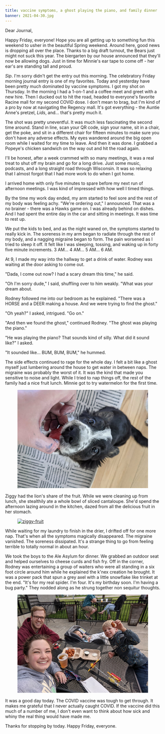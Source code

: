 ```yaml
---
title: vaccine symptoms, a ghost playing the piano, and family dinner
banner: 2021-04-30.jpg
---
```


Dear Journal,

Happy Friday, everyone!  Hope you are all getting up to something fun
this weekend to usher in the beautiful Spring weekend.  Around here,
good news is dropping all over the place.  Thanks to a big draft
turnout, the Bears just might not suck this year.  The biergarten by
our house announced that they'll now be allowing dogs.  Just in time
for Minnie's ear tape to come off - her ear's are standing tall and
proud.

_Sip_.  I'm sorry didn't get the entry out this morning.  The
celebratory Friday morning journal entry is one of my favorites.
Today and yesterday have been pretty much dominated by vaccine
symptoms.  I got my shot on Thursday.  In the morning I had a 1-on-1
and a coffee meet and greet with a new hire.  Then I ducked out to hit
the road, headed to everyone's favorite Racine mall for my second
COVID dose. I don't mean to brag, but I'm kind of a pro by now at
navigating the Regency mall.  It's got everything - the Auntie Anne's
pretzel, _Lids_, and... that's pretty much it.

The shot was pretty uneventful.  It was much less fascinating the
second time around.  Stand in line, scan your QR code, sign your name,
sit in a chair, get the poke, and sit in a different chair for fifteen
minutes to make sure you don't have any adverse effects.  My eyes
wandered around the big open room while I waited for my time to leave.
And then it was done.  I grabbed a Popeye's chicken sandwich on the
way out and hit the road again.

I'll be honest, after a week crammed with so many meetings, it was a
real treat to shut off my brain and go for a long drive.  Just some
music, podcasts, and a long straight road through Wisconsin.  It was
so relaxing that I almost forgot that I had more work to do when I got
home.

I arrived home with only five minutes to spare before my next run of
afternoon meetings.  I was kind of impressed with how well I timed
things.

By the time my work day ended, my arm started to feel sore and the
rest of my body was feeling achy.  "We're ordering out," I announced.
That was a no brainer - there was a Hawks game on.  I was already
behind on dishes.  And I had spent the entire day in the car and
sitting in meetings.  It was time to rest up.

We put the kids to bed, and as the night waned on, the symptoms
started to really kick in.  The soreness in my arm began to radiate
through the rest of my body, and a nagging migraine began to form.
The pain worsened as I tried to sleep it off.  It felt like I was
sleeping, tossing, and waking up in forty five minute increments.  3
AM... 4 AM... 5 AM... 6 AM.

At 9, I made my way into the hallway to get a drink of water.  Rodney
was waiting at the door asking to come out.

"Dada, I come out now?  I had a scary dream this time," he said.

"Oh I'm sorry dude," I said, shuffling over to him weakly.  "What was
your dream about.

Rodney followed me into our bedroom as he explained.  "There was a
HORSE and a DEER making a house.  And we were trying to find the
ghost."

"Oh yeah?" I asked, intrigued.  "Go on."

"And then we found the ghost," continued Rodney.  "The ghost was
playing the piano."

"He was playing the piano?  That sounds kind of silly.  What did it
sound like?" I asked.

"It sounded like... BUM, BUM, BUM," he hummed.

The side effects continued to rage for the whole day.  I felt a bit
like a ghost myself just lumbering around the house to get water in
between naps.  The migraine was probably the worst of it.  It was the
kind that made you sensitive to noise and light.  While I tried to nap
things off, the rest of the family had a nice fruit lunch.  Minnie got
to try watermelon for the first time.

<figure>
  <a href="/images/2021-04-30-minnie-watermelon.jpg">
    <img alt="minnie-watermelon" src="/images/2021-04-30-minnie-watermelon.jpg"/>
  </a>
</figure>

Ziggy had the lion's share of the fruit.  While we were cleaning up
from lunch, she stealthily ate a whole bowl of sliced cantaloupe.
She'd spend the afternoon lazing around in the kitchen, dazed from all
the delicious fruit in her stomach.

<figure>
  <a href="/images/2021-04-30-ziggy-fruit.jpg">
    <img alt="ziggy-fruit" src="/images/2021-04-30-ziggy-fruit.jpg"/>
  </a>
</figure>

While waiting for my laundry to finish in the drier, I drifted off for
one more nap.  That's when all the symptoms magically disappeared.
The migraine vanished.  The soreness dissipated.  It's a strange thing
to go from feeling terrible to totally normal in about an hour.

We took the boys to the Ale Asylum for dinner.  We grabbed an outdoor
seat and helped ourselves to cheese curds and fish fry.  Off in the
corner, Rodney was entertaining a group of waiters who were all
standing in a six foot circle around him while he explained the k'nex
creation he brought.  It was a power pack that spun a grey axel with a
little snowflake like trinket at the end.  "It's for my real spider.
I'm four.  It's my birthday soon.  I'm having a bug party."  They
nodded along as he strung together non sequitur thoughts.

<figure>
  <a href="/images/2021-04-30-ale-asylum.jpg">
    <img alt="ale-asylum" src="/images/2021-04-30-ale-asylum.jpg"/>
  </a>
</figure>

It was a good day today.  The COVID vaccine was tough to get through.
It makes me grateful that I never actually caught COVID.  If the
vaccine did this much of a number of me, I don't even want to think
about how sick and whiny the real thing would have made me.

Thanks for stopping by today.  Happy Friday, everyone.

